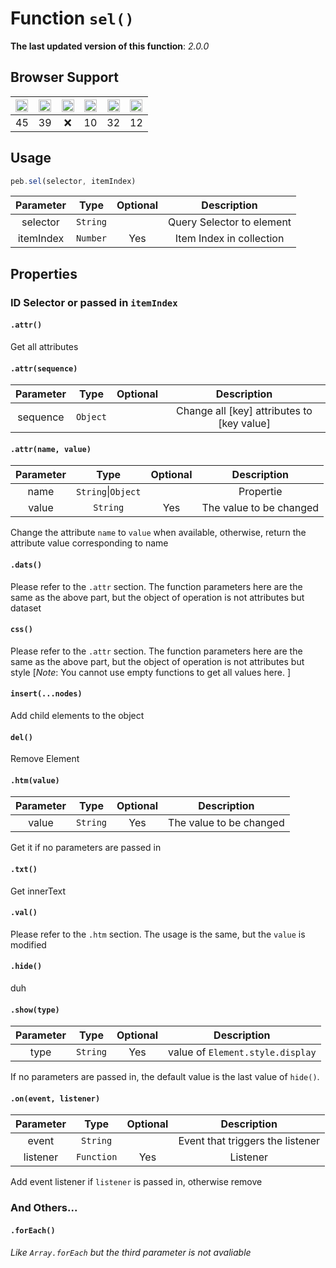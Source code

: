 # Function `sel()`
**The last updated version of this function**: *2.0.0*  
## Browser Support
| <img src="https://simpleicons.org/icons/googlechrome.svg" width="20" /> | <img src="https://simpleicons.org/icons/firefox.svg" width="20" /> | <img src="https://simpleicons.org/icons/internetexplorer.svg" width="20" /> | <img src="https://simpleicons.org/icons/safari.svg" width="20" /> | <img src="https://simpleicons.org/icons/opera.svg" width="20" /> | <img src="https://simpleicons.org/icons/microsoftedge.svg" width="20" /> |
| :---: | :---: | :---: | :---: | :---: | :---: |
| 45 | 39 | :x: | 10 | 32 | 12 |
## Usage
```javascript
peb.sel(selector, itemIndex)
```
| Parameter | Type | Optional | Description |
| :---: | :---: | :---: | :---: |
| selector | `String` |  | Query Selector to element |
| itemIndex | `Number` | Yes | Item Index in collection |
## Properties
### ID Selector or passed in `itemIndex`
#### `.attr()`
Get all attributes
#### `.attr(sequence)`
| Parameter | Type | Optional | Description |
| :---: | :---: | :---: | :---: |
| sequence | `Object` | |Change all \[key\] attributes to \[key value\]|
#### `.attr(name, value)`
| Parameter | Type | Optional | Description |
| :---: | :---: | :---: | :---: |
| name | `String`\|`Object` | | Propertie |
| value | `String` | Yes | The value to be changed |

Change the attribute `name` to `value` when available, otherwise, return the attribute value corresponding to name
#### `.dats()`
Please refer to the `.attr` section. The function parameters here are the same as the above part, but the object of operation is not attributes but dataset
#### `css()`
Please refer to the `.attr` section. The function parameters here are the same as the above part, but the object of operation is not attributes but style \[*Note*: You cannot use empty functions to get all values here. \]
  
#### `insert(...nodes)`
Add child elements to the object
  
#### `del()`
Remove Element

#### `.htm(value)`
| Parameter | Type | Optional | Description |
| :---: | :---: | :---: | :---: |
| value | `String` | Yes | The value to be changed |

Get it if no parameters are passed in
#### `.txt()`
Get innerText
  
#### `.val()`
Please refer to the `.htm` section. The usage is the same, but the `value` is modified
  
#### `.hide()`
duh
  
#### `.show(type)`
| Parameter | Type | Optional | Description |
| :---: | :---: | :---: | :---: |
| type | `String` | Yes | value of `Element.style.display` |

If no parameters are passed in, the default value is the last value of `hide()`.

#### `.on(event, listener)`
| Parameter | Type | Optional | Description |
| :---: | :---: | :---: | :---: |
| event | `String` |  | Event that triggers the listener |
| listener | `Function` | Yes | Listener |

Add event listener if `listener` is passed in, otherwise remove
  
### And Others...
#### `.forEach()`
*Like `Array.forEach` but the third parameter is not avaliable*
